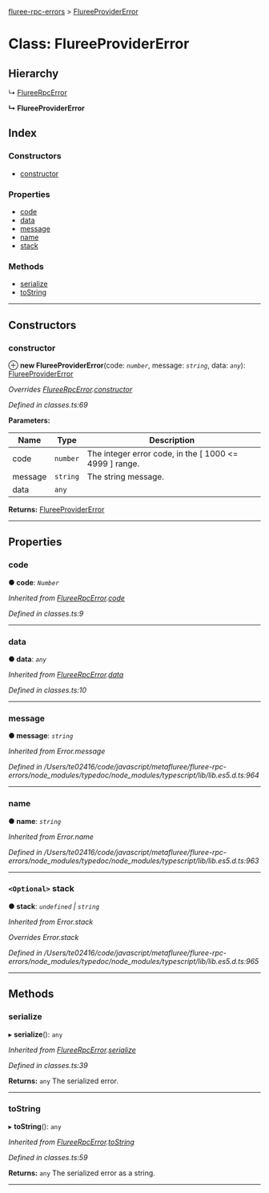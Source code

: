 [fluree-rpc-errors](../README.md) > [FlureeProviderError](../classes/flureeprovidererror.md)

# Class: FlureeProviderError

## Hierarchy

↳ [FlureeRpcError](flureerpcerror.md)

**↳ FlureeProviderError**

## Index

### Constructors

- [constructor](flureeprovidererror.md#constructor)

### Properties

- [code](flureeprovidererror.md#code)
- [data](flureeprovidererror.md#data)
- [message](flureeprovidererror.md#message)
- [name](flureeprovidererror.md#name)
- [stack](flureeprovidererror.md#stack)

### Methods

- [serialize](flureeprovidererror.md#serialize)
- [toString](flureeprovidererror.md#tostring)

---

## Constructors

<a id="constructor"></a>

### constructor

⊕ **new FlureeProviderError**(code: _`number`_, message: _`string`_, data: _`any`_): [FlureeProviderError](flureeprovidererror.md)

_Overrides [FlureeRpcError](flureerpcerror.md).[constructor](flureerpcerror.md#constructor)_

_Defined in classes.ts:69_

**Parameters:**

| Name    | Type     | Description                                              |
| ------- | -------- | -------------------------------------------------------- |
| code    | `number` | The integer error code, in the \[ 1000 <= 4999 \] range. |
| message | `string` | The string message.                                      |
| data    | `any`    |

**Returns:** [FlureeProviderError](flureeprovidererror.md)

---

## Properties

<a id="code"></a>

### code

**● code**: _`Number`_

_Inherited from [FlureeRpcError](flureerpcerror.md).[code](flureerpcerror.md#code)_

_Defined in classes.ts:9_

---

<a id="data"></a>

### data

**● data**: _`any`_

_Inherited from [FlureeRpcError](flureerpcerror.md).[data](flureerpcerror.md#data)_

_Defined in classes.ts:10_

---

<a id="message"></a>

### message

**● message**: _`string`_

_Inherited from Error.message_

_Defined in /Users/te02416/code/javascript/metafluree/fluree-rpc-errors/node_modules/typedoc/node_modules/typescript/lib/lib.es5.d.ts:964_

---

<a id="name"></a>

### name

**● name**: _`string`_

_Inherited from Error.name_

_Defined in /Users/te02416/code/javascript/metafluree/fluree-rpc-errors/node_modules/typedoc/node_modules/typescript/lib/lib.es5.d.ts:963_

---

<a id="stack"></a>

### `<Optional>` stack

**● stack**: _`undefined` \| `string`_

_Inherited from Error.stack_

_Overrides Error.stack_

_Defined in /Users/te02416/code/javascript/metafluree/fluree-rpc-errors/node_modules/typedoc/node_modules/typescript/lib/lib.es5.d.ts:965_

---

## Methods

<a id="serialize"></a>

### serialize

▸ **serialize**(): `any`

_Inherited from [FlureeRpcError](flureerpcerror.md).[serialize](flureerpcerror.md#serialize)_

_Defined in classes.ts:39_

**Returns:** `any`
The serialized error.

---

<a id="tostring"></a>

### toString

▸ **toString**(): `any`

_Inherited from [FlureeRpcError](flureerpcerror.md).[toString](flureerpcerror.md#tostring)_

_Defined in classes.ts:59_

**Returns:** `any`
The serialized error as a string.

---
